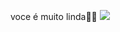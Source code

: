 
voce é muito linda💝💝
![](https://media4.giphy.com/media/v1.Y2lkPTc5MGI3NjExNDVlcWVnbzFrYnY1cHJpNmhoNHByNG16ZmhqOGpya2s1N3hyZW12biZlcD12MV9pbnRlcm5hbF9naWZfYnlfaWQmY3Q9Zw/R6gvnAxj2ISzJdbA63/giphy.webp)
